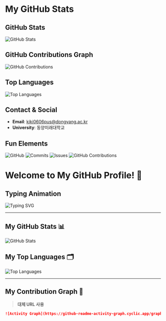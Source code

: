 # My GitHub Stats

## GitHub Stats
![GitHub Stats](https://github-readme-stats.vercel.app/api?username=jojeongin313&show_icons=true&theme=radical)

## GitHub Contributions Graph
![GitHub Contributions](https://github-readme-streak-stats.herokuapp.com/?user=jojeongin313&theme=radical)

## Top Languages
![Top Languages](https://github-readme-stats.vercel.app/api/top-langs/?username=jojeongin313&layout=compact&theme=radical)

## Contact & Social
- **Email**: [kiki0606pus@dongyang.ac.kr](mailto:kiki0606pus@dongyang.ac.kr)
- **University**: 동양미래대학교

## Fun Elements
![GitHub](https://img.shields.io/badge/GitHub-%40your-username-blue)
![Commits](https://img.shields.io/badge/Commits-58-green)
![Issues](https://img.shields.io/badge/Issues-2-yellow)
![GitHub Contributions](https://your-username.github.io/your-repository-name/graph.png)


# Welcome to My GitHub Profile! 👋

## Typing Animation
![Typing SVG](https://readme-typing-svg.herokuapp.com?font=Fira+Code&size=24&duration=4000&color=00F700&background=000000&center=true&vCenter=true&width=500&lines=Welcome+to+my+GitHub!;Enjoy+exploring+my+repositories!)

---

## My GitHub Stats 📊
![GitHub Stats](https://github-readme-stats.vercel.app/api?username=jojeongin313&show_icons=true&theme=radical)

## My Top Languages 🗂
![Top Languages](https://github-readme-stats.vercel.app/api/top-langs/?username=jojeongin313&layout=compact&theme=radical)

---

## My Contribution Graph 🌱
> **대체 URL 사용**
```markdown
![Activity Graph](https://github-readme-activity-graph.cyclic.app/graph?username=jojeongin313&theme=github)
